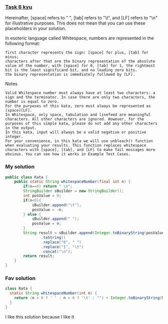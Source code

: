 ###  [Task 6 kyu](https://www.codewars.com/kata/55b350026cc02ac1a7000032/train/java)
Hereinafter, [space] refers to " ", [tab] refers to "\t", and [LF] refers to "\n" for illustrative purposes. This does not mean that you can use these placeholders in your solution.

In esoteric language called Whitespace, numbers are represented in the following format:

    first character represents the sign: [space] for plus, [tab] for minus;
    characters after that are the binary representation of the absolute value of the number, with [space] for 0, [tab] for 1, the rightmost bit is the least significand bit, and no leading zero bits.
    the binary representation is immediately followed by [LF].

Notes

    Valid Whitespace number must always have at least two characters: a sign and the terminator. In case there are only two characters, the number is equal to zero.
    For the purposes of this kata, zero must always be represented as [space][LF].
    In Whitespace, only space, tabulation and linefeed are meaningful characters. All other characters are ignored. However, for the purposes of this simple kata, please do not add any other characters in the output.
    In this kata, input will always be a valid negative or positive integer.
    For your convenience, in this kata we will use unbleach() function when evaluating your results. This function replaces whitespace characters with [space], [tab], and [LF] to make fail messages more obvious. You can see how it works in Example Test Cases.


### My solution
```Java
public class Kata {
    public static String whitespaceNumber(final int n) {
        if(n==0) return " \n";
        StringBuilder sBuilder = new StringBuilder();
        int posValue = 0;
        if(n<0){
            sBuilder.append("\t");
            posValue = -n;
        } else {
            sBuilder.append(" ");
            posValue = n;
        }
        String result = sBuilder.append(Integer.toBinaryString(posValue))
                .toString()
                .replace("0", " ")
                .replace("1", "\t")
                .concat("\n");
        return result;
    }
}

```

### Fav solution
```Java
class Kata {
  static String whitespaceNumber(int n) {
    return (n > 0 ? ' ' : n < 0 ? '\t' : "") + Integer.toBinaryString(Math.abs(n)).replace('0', ' ').replace('1', '\t') + '\n';
  }
}
```
I like this solution because I like it
